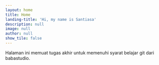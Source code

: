 ```yaml
---
layout: home
title: Home
landing-title: 'Hi, my name is Santiasa'
description: null
image: null
author: null
show_tile: false
---
```


Halaman ini memuat tugas akhir untuk memenuhi syarat belajar git dari babastudio.
